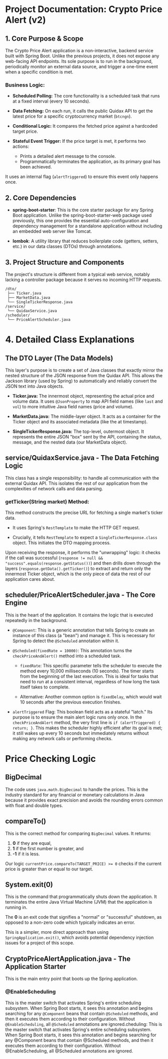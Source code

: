 # Project Documentation: Crypto Price Alert (v2)

## 1. Core Purpose & Scope

The Crypto Price Alert application is a non-interactive, backend service built with Spring Boot. Unlike the previous projects, it does not expose any web-facing API endpoints. Its sole purpose is to run in the background, periodically monitor an external data source, and trigger a one-time event when a specific condition is met.

### Business Logic:

- **Scheduled Polling:** The core functionality is a scheduled task that runs at a fixed interval (every 10 seconds).

- **Data Fetching:** On each run, it calls the public Quidax API to get the latest price for a specific cryptocurrency market (`btcngn`).

- **Conditional Logic:** It compares the fetched price against a hardcoded target price.

- **Stateful Event Trigger:** If the price target is met, it performs two actions:
    - Prints a detailed alert message to the console.
    - Programmatically terminates the application, as its primary goal has been achieved.

It uses an internal flag (`alertTriggered`) to ensure this event only happens once.

## 2. Core Dependencies

- **spring-boot-starter**: This is the core starter package for any Spring Boot application. Unlike the spring-boot-starter-web package used previously, this one provides the essential auto-configuration and dependency management for a standalone application without including an embedded web server like Tomcat.

- **lombok**: A utility library that reduces boilerplate code (getters, setters, etc.) in our data classes (DTOs) through annotations.

## 3. Project Structure and Components

The project's structure is different from a typical web service, notably lacking a controller package because it serves no incoming HTTP requests.

```
/dto/
 ├── Ticker.java
 ├── MarketData.java
 └── SingleTickerResponse.java
/service/
 └── QuidaxService.java
/scheduler/
 └── PriceAlertScheduler.java
```

# 4. Detailed Class Explanations

## The DTO Layer (The Data Models)

This layer's purpose is to create a set of Java classes that exactly mirror the nested structure of the JSON response from the Quidax API. This allows the Jackson library (used by Spring) to automatically and reliably convert the JSON text into Java objects.

- **Ticker.java:** The innermost object, representing the actual price and volume data. It uses `@JsonProperty` to map API field names (like `last` and `vol`) to more intuitive Java field names (price and volume).

- **MarketData.java:** The middle-layer object. It acts as a container for the Ticker object and its associated metadata (like the at timestamp).

- **SingleTickerResponse.java:** The top-level, outermost object. It represents the entire JSON "box" sent by the API, containing the status, message, and the nested data (our MarketData object).

## service/QuidaxService.java - The Data Fetching Logic

This class has a single responsibility: to handle all communication with the external Quidax API. This isolates the rest of our application from the complexities of network calls and data parsing.

### getTicker(String market) Method:

This method constructs the precise URL for fetching a single market's ticker data.

- It uses Spring's `RestTemplate` to make the HTTP GET request.

- Crucially, it tells `RestTemplate` to expect a `SingleTickerResponse.class` object. This initiates the DTO mapping process.

Upon receiving the response, it performs the "unwrapping" logic: it checks if the call was successful (`response != null && "success".equals(response.getStatus())`) and then drills down through the layers (`response.getData().getTicker()`) to extract and return only the innermost Ticker object, which is the only piece of data the rest of our application cares about.

## scheduler/PriceAlertScheduler.java - The Core Engine

This is the heart of the application. It contains the logic that is executed repeatedly in the background.

- `@Component`: This is a generic annotation that tells Spring to create an instance of this class (a "bean") and manage it. This is necessary for Spring to detect the `@Scheduled` annotation within it.

- `@Scheduled(fixedRate = 10000)`: This annotation turns the `checkPriceAndAlert()` method into a scheduled task.

    - `fixedRate`: This specific parameter tells the scheduler to execute the method every 10,000 milliseconds (10 seconds). The timer starts from the beginning of the last execution. This is ideal for tasks that need to run at a consistent interval, regardless of how long the task itself takes to complete.

    - Alternative: Another common option is `fixedDelay`, which would wait 10 seconds after the previous execution finishes.

- `alertTriggered` Flag: This boolean field acts as a stateful "latch." Its purpose is to ensure the main alert logic runs only once. In the `checkPriceAndAlert` method, the very first line is `if (alertTriggered) { return; }`. This makes the scheduler highly efficient after its goal is met; it still wakes up every 10 seconds but immediately returns without making any network calls or performing checks.

# Price Checking Logic

## BigDecimal
The code uses `java.math.BigDecimal` to handle the prices. This is the industry standard for any financial or monetary calculations in Java because it provides exact precision and avoids the rounding errors common with float and double types.

## compareTo()
This is the correct method for comparing `BigDecimal` values. It returns:
1. **0** if they are equal,
2. **1** if the first number is greater, and
3. **-1** if it is less.

Our logic `currentPrice.compareTo(TARGET_PRICE) >= 0` checks if the current price is greater than or equal to our target.

## System.exit(0)
This is the command that programmatically shuts down the application. It terminates the entire Java Virtual Machine (JVM) that the application is running in.

The **0** is an exit code that signifies a "normal" or "successful" shutdown, as opposed to a non-zero code which typically indicates an error.

This is a simpler, more direct approach than using `SpringApplication.exit()`, which avoids potential dependency injection issues for a project of this scope.

## CryptoPriceAlertApplication.java - The Application Starter
This is the main entry point that boots up the Spring application.

### @EnableScheduling
This is the master switch that activates Spring's entire scheduling subsystem. When Spring Boot starts, it sees this annotation and begins searching for any `@Component` beans that contain `@Scheduled` methods, and then it executes them according to their configuration. Without `@EnableScheduling`, all `@Scheduled` annotations are ignored.cheduling: This is the master switch that activates Spring's entire scheduling subsystem. When Spring Boot starts, it sees this annotation and begins searching for any @Component beans that contain @Scheduled methods, and then it executes them according to their configuration. Without @EnableScheduling, all @Scheduled annotations are ignored.